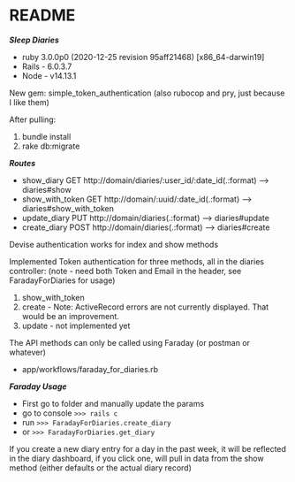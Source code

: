 # README
***Sleep Diaries***

- ruby 3.0.0p0 (2020-12-25 revision 95aff21468) [x86_64-darwin19]
- Rails - 6.0.3.7
- Node - v14.13.1

New gem: simple_token_authentication
(also rubocop and pry, just because I like them)

After pulling:
1. bundle install
2. rake db:migrate

***Routes***
- show_diary GET http://domain/diaries/:user_id/:date_id(.:format) --> diaries#show
- show_with_token GET http://domain/:uuid/:date_id(.:format) --> diaries#show_with_token
- update_diary PUT http://domain/diaries(.:format) --> diaries#update
- create_diary POST http://domain/diaries(.:format) --> diaries#create

Devise authentication works for index and show methods

Implemented Token authentication for three methods, all in the diaries controller:
(note - need both Token and Email in the header, see FaradayForDiaries for usage)
1. show_with_token
2. create - Note: ActiveRecord errors are not currently displayed. That would be an improvement.
3. update - not implemented yet

The API methods can only be called using Faraday (or postman or whatever)
- app/workflows/faraday_for_diaries.rb

***Faraday Usage***
- First go to folder and manually update the params
- go to console `>>> rails c `
- run `>>> FaradayForDiaries.create_diary `
- or `>>> FaradayForDiaries.get_diary`

If you create a new diary entry for a day in the past week, it will be reflected in the
diary dashboard, if you click one, will pull in data from the show method (either defaults or the actual diary record)
